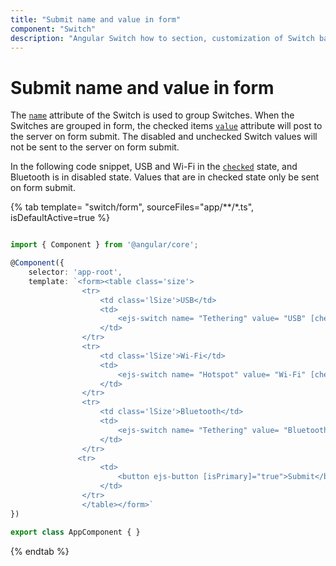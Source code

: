 ```yaml
---
title: "Submit name and value in form"
component: "Switch"
description: "Angular Switch how to section, customization of Switch bar and handle, change size, name and value in form submit."
---
```


# Submit name and value in form

The [`name`](../../api/switch#name) attribute of the Switch is used to group Switches. When the Switches are grouped in form, the checked items
[`value`](../../api/switch#value) attribute will post to the server on form submit. The disabled and unchecked Switch values will not be sent to
the server on form submit.

In the following code snippet, USB and Wi-Fi in the [`checked`](../../switch#checked) state, and Bluetooth is in disabled state.
Values that are in checked state only be sent on form submit.

{% tab template= "switch/form", sourceFiles="app/**/*.ts", isDefaultActive=true %}

```typescript

import { Component } from '@angular/core';

@Component({
    selector: 'app-root',
    template: `<form><table class='size'>
                <tr>
                    <td class='lSize'>USB</td>
                    <td>
                        <ejs-switch name= "Tethering" value= "USB" [checked]="true" ></ejs-switch>
                    </td>
                </tr>
                <tr>
                    <td class='lSize'>Wi-Fi</td>
                    <td>
                        <ejs-switch name= "Hotspot" value= "Wi-Fi" [checked]="true" ></ejs-switch>
                    </td>
                </tr>
                <tr>
                    <td class='lSize'>Bluetooth</td>
                    <td>
                        <ejs-switch name= "Tethering" value= "Bluetooth" [disabled]="true" ></ejs-switch>
                    </td>
                </tr>
               <tr>
                    <td>
                        <button ejs-button [isPrimary]="true">Submit</button>
                    </td>
                </tr>
                </table></form>`
})

export class AppComponent { }

```

{% endtab %}
